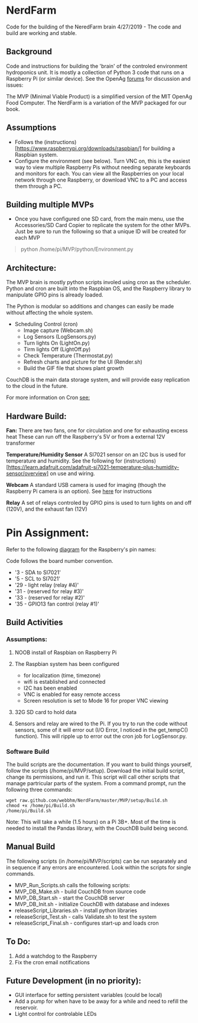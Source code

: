 # NerdFarm
Code for the building of the NeredFarm brain
4/27/2019 - The code and build are working and stable.
## Background 

Code and instructions for building the 'brain' of the controled environment hydroponics unit.
It is mostly a collection of Python 3 code that runs on a Raspberry Pi (or similar device).  See the OpenAg [forums](http://forum.openag.media.mit.edu/) for discussion and issues:

The MVP (Minimal Viable Product) is a simplified version of the MIT OpenAg Food Computer.  The NerdFarm is a variation of the MVP packaged for our book.

## Assumptions

 - Follows the (instructions)[https://www.raspberrypi.org/downloads/raspbian/] for building a Raspbian system.
 - Configure the environment (see below).  Turn VNC on, this is the easiest way to view multiple Raspberry Pis without needing separate keyboards and monitors for each.  You can view all the Raspberries on your local network through one Raspberry, or download VNC to a PC and access them through a PC.
 
 ## Building multiple MVPs
  - Once you have configured one SD card, from the main menu, use the Accessories/SD Card Copier to replicate the system for the other MVPs.  Just be sure to run the following so that a unique ID will be created for each MVP
  
  > python /home/pi/MVP/python/Environment.py

## Architecture:
The MVP brain is mostly python scripts involed using cron as the scheduler.  
Python and cron are built into the Raspbian OS, and the Raspberry library to manipulate GPIO pins is already loaded.

The Python is modular so additions and changes can easily be made without affecting the whole system.

- Scheduling Control (cron)
  - Image capture (Webcam.sh)
  - Log Sensors (LogSensors.py)
  - Turn lights On (LightOn.py)
  - Tirm lights Off (LightOff.py)
  - Check Temperature (Thermostat.py)
  - Refresh charts and picture for the UI (Render.sh)
  - Build the GIF file that shows plant growth

CouchDB is the main data storage system, and will provide easy replication to the cloud in the future.

For more information on Cron [see:](https://docs.oracle.com/cd/E23824_01/html/821-1451/sysrescron-24589.html)

## Hardware Build:

**Fan:**
There are two fans, one for circulation and one for exhausting excess heat  These can run off the Raspberry's 5V or from a external 12V transformer

**Temperature/Humidity Sensor**
A SI7021 sensor on an I2C bus is used for temperature and humidity.  See the following for (instructions)[https://learn.adafruit.com/adafruit-si7021-temperature-plus-humidity-sensor/overview] on use and wiring.

**Webcam**
A standard USB camera is used for imaging (though the Raspberry Pi camera is an option).  See [here](https://www.raspberrypi.org/documentation/usage/webcams/) for instructions

**Relay**
A set of relays controled by GPIO pins is used to turn lights on and off (120V), and the exhaust fan (12V)

# Pin Assignment:
Refer to the following [diagram](https://docs.particle.io/datasheets/raspberrypi-datasheet/#pin-out-diagram) for the Raspberry's pin names:

Code follows the board number convention.

- '3 - SDA to SI7021'
- '5 - SCL to SI7021'
- '29 - light relay (relay #4)'
- '31 - (reserved for relay #3)'
- '33 - (reserved for relay #2)'
- '35 - GPIO13 fan control (relay #1)'


## Build Activities
### Assumptions:
1. NOOB install of Raspbian on Raspberry Pi
2. The Raspbian system has been configured 
    - for localization (time, timezone)
    - wifi is established and connected
    - I2C has been enabled
    - VNC is enabled for easy remote access
    - Screen resolution is set to Mode 16 for proper VNC viewing
    
2. 32G SD card to hold data
3. Sensors and relay are wired to the Pi.  If you try to run the code without sensors, some of it will error out (I/O Error, I noticed in the get_tempC() function).  This will ripple up to error out the cron job for LogSensor.py.
>
### Software Build

The build scripts are the documentation.  If you want to build things yourself, follow the scripts (/home/pi/MVP/setup).
Download the initial build script, change its permissions, and run it.  This script will call other scripts that manage partricular parts of the system.  From a command prompt, run the following three commands:

```
wget raw.github.com/webbhm/NerdFarm/master/MVP/setup/Build.sh
chmod +x /home/pi/Build.sh
/home/pi/Build.sh
```

Note: This will take a while (1.5 hours) on a Pi 3B+.  Most of the time is needed to install the Pandas library, with the CouchDB build being second.

## Manual Build
The following scripts (in /home/pi/MVP/scripts) can be run separately and in sequence if any errors are encountered.  Look within the scripts for single commands.

- MVP_Run_Scripts.sh calls the following scripts:
- MVP_DB_Make.sh - build CouchDB from source code
- MVP_DB_Start.sh - start the CouchDB server
- MVP_DB_Init.sh - initialize CouchDB with database and indexes
- releaseScript_Libraries.sh - install python libraries
- releaseScript_Test.sh - calls Validate.sh to test the system
- releaseScript_Final.sh - configures start-up and loads cron

## To Do:
1. Add a watchdog to the Raspberry
2. Fix the cron email notifications

## Future Development (in no priority):
- GUI interface for setting persistent variables (could be local)
- Add a pump for when have to be away for a while and need to refill the reservoir.
- Light control for controlable LEDs
